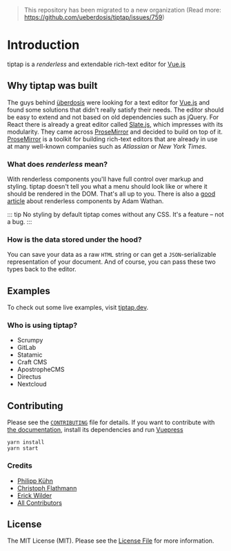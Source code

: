> This repository has been migrated to a new organization (Read more: https://github.com/ueberdosis/tiptap/issues/759)

# Introduction

tiptap is a _renderless_ and extendable rich-text editor for [Vue.js](https://github.com/vuejs/vue)

## Why tiptap was built

The guys behind [überdosis][@ueberdosis] were looking for a text editor for [Vue.js][@vuejs] and
found some solutions that didn't really satisfy their needs. The editor should be easy to extend and not based on old dependencies
such as jQuery. For React there is already a great editor called [Slate.js][@slatejs],
which impresses with its modularity. They came across [ProseMirror][@ProseMirror] and decided to build
on top of it. [ProseMirror][@ProseMirror] is a toolkit for building rich-text editors that are already in use at many well-known companies such as *Atlassian* or *New York Times*.

### What does *renderless* mean?

With renderless components you'll have full control over markup and styling. tiptap doesn't tell you what a menu should look like or where it should be rendered in the DOM. That's all up to you. There is also a [good article][@renderless] about renderless components by Adam Wathan.

::: tip No styling by default
tiptap comes without any CSS. It's a feature – not a bug.
:::

### How is the data stored under the hood?

You can save your data as a raw `HTML` string or can get a `JSON`-serializable representation of your document. And of course, you can pass these two types back to the editor.

## Examples
To check out some live examples, visit [tiptap.dev][@tiptap-examples].

### Who is using tiptap?
- Scrumpy
- GitLab
- Statamic
- Craft CMS
- ApostropheCMS
- Directus
- Nextcloud

## Contributing

Please see the [`CONTRIBUTING`][@tiptap-contrib] file for details. If you want to contribute with
[the documentation][@tiptap-docs], install its dependencies and run [Vuepress][@vuepress]

```
yarn install
yarn start
```

### Credits

- [Philipp Kühn](https://github.com/philippkuehn)
- [Christoph Flathmann](https://github.com/Chrissi2812)
- [Erick Wilder](https://github.com/erickwilder)
- [All Contributors](https://github.com/ueberdosis/tiptap/graphs/contributors)

## License

The MIT License (MIT). Please see the [License File][@tiptap-license] for more information.

[@ProseMirror]: https://github.com/ProseMirror
[@renderless]: https://adamwathan.me/renderless-components-in-vuejs/
[@ueberdosis]: https://github.com/sponsors/überdosis
[@slatejs]: https://github.com/ianstormtaylor/slate
[@tiptap-contrib]: https://github.com/ueberdosis/tiptap/blob/main/CONTRIBUTING.md
[@tiptap-docs]: https://github.com/ueberdosis/tiptap-docs
[@tiptap-examples]: https://tiptap.dev/
[@tiptap-license]: https://github.com/ueberdosis/tiptap/blob/main/LICENSE.md
[@vuejs]: https://vuejs.org/
[@vuepress]: https://vuepress.vuejs.org/
